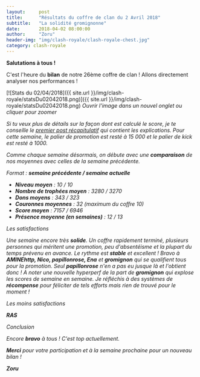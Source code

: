 ```yaml
---
layout:     post
title:      "Résultats du coffre de clan du 2 Avril 2018"
subtitle:   "La solidité gromignonne"
date:       2018-04-02 08:00:00
author:     "Zoru"
header-img: "img/clash-royale/clash-royale-chest.jpg"
category: clash-royale
---
```


<p><b>Salutations à tous !</b></p>

<p>C'est l'heure du <b>bilan</b> de notre 26ème coffre de clan ! Allons directement analyser nos performances !</p>

[![Stats du 02/04/2018]({{ site.url }}/img/clash-royale/statsDu02042018.png)]({{ site.url }}/img/clash-royale/statsDu02042018.png)
<i>Ouvrir l'image dans un nouvel onglet ou cliquer pour zoomer

<p>Si tu veux plus de détails sur la façon dont est calculé le score, je te conseille le <a href="{{ "/clash-royale/2017/08/07/chestresults/" | prepend: site.baseurl }}" target="_blank">premier post récapitulatif</a> qui contient les explications. Pour cette semaine, le palier de promotion est resté à 15 000 et le palier de kick est resté à 1000.</p>

<p>Comme chaque semaine désormais, on débute avec une <b>comparaison</b> de nos moyennes avec celles de la semaine précédente.</p>

<p>Format : <b>semaine précédente / semaine actuelle</b></p>
<ul>
	<li><b>Niveau moyen</b> : 10 / 10</li>
	<li><b>Nombre de trophées moyen</b> : 3280 / 3270</li>
	<li><b>Dons moyens</b> : 343 / 323</li>
	<li><b>Couronnes moyennes</b> : 32 (maximum du coffre 10)</li>
	<li><b>Score moyen</b> : 7157 / 6946</li>
	<li><b>Présence moyenne (en semaines)</b> : 12 / 13</li> 
</ul>

<p><span class="post-title">Les satisfactions</span></p>

<p>Une semaine encore très <b>solide</b>. Un coffre rapidement terminé, plusieurs personnes qui méritent une promotion, peu d'absentéisme et la plupart du temps prévenu en avance. Le rythme est <b>stable</b> et excellent ! Bravo à <b>AMINEhttp, Nico, papillonrose, Ena</b> et <b>gromignon</b> qui se qualifient tous pour la promotion. Seul <b>papillonrose</b> n'en a pas eu jusque là et l'obtient donc ! A noter une nouvelle hyperperf de la part de <b>gromignon</b> qui explose les scores de semaine en semaine. Je réfléchis à des systèmes de <b>récompense</b> pour féliciter de tels efforts mais rien de trouvé pour le moment !</p>

<p><span class="post-title">Les moins satisfactions</span></p>

<p><b>RAS</b></p>

<p><span class="post-title">Conclusion</span></p>

<p>Encore <b>bravo</b> à tous ! C'est top actuellement.</p>

<p><b>Merci</b> pour votre participation et à la semaine prochaine pour un nouveau bilan !</p>

<p><b>Zoru</b></p>